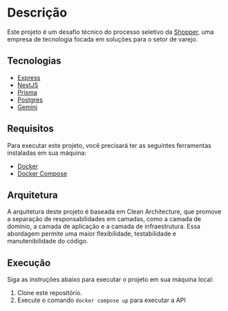 # Descrição

Este projeto é um desafio técnico do processo seletivo da [Shopper](https://www.shopper.com.br/), uma empresa de tecnologia focada em soluções para o setor de varejo.

## Tecnologias

- [Express](https://expressjs.com/)
- [NestJS](https://nestjs.com)
- [Prisma](https://www.prisma.io)
- [Postgres](https://www.postgresql.org)
- [Gemini](https://gemini.google.com/app)

## Requisitos

Para executar este projeto, você precisará ter as seguintes ferramentas instaladas em sua máquina:

- [Docker](https://www.docker.com/)
- [Docker Compose](https://docs.docker.com/compose/)

## Arquitetura

A arquitetura deste projeto é baseada em Clean Architecture, que promove a separação de responsabilidades em camadas, como a camada de domínio, a camada de aplicação e a camada de infraestrutura. Essa abordagem permite uma maior flexibilidade, testabilidade e manutenibilidade do código.

## Execução

Siga as instruções abaixo para executar o projeto em sua máquina local:

1. Clone este repositório.
2. Execute o comando `docker compose up` para executar a API

